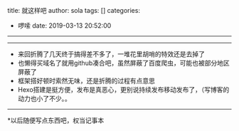 title: 就这样吧
author: sola
tags: []
categories:
  - 啰嗦
date: 2019-03-13 20:52:00
---
----
- 来回折腾了几天终于搞得差不多了，一堆花里胡哨的特效还是去掉了
- 也懒得买域名了就用github凑合吧，虽然屏蔽了百度爬虫，可能也被部分地区屏蔽了
- 框架搭好顿时索然无味，还是折腾的过程有点意思
- Hexo搭建是挺方便，发布是真恶心，更别说持续发布移动发布了，（写博客的	动力也小了不少。。
---
*以后随便写点东西吧，权当记事本